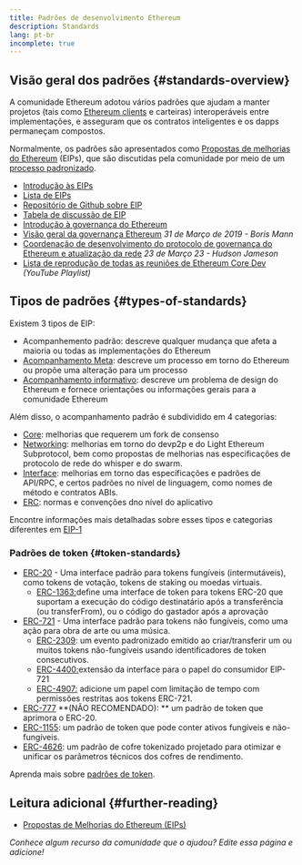```yaml
---
title: Padrões de desenvolvimento Ethereum
description: Standards
lang: pt-br
incomplete: true
---
```


## Visão geral dos padrões {#standards-overview}

A comunidade Ethereum adotou vários padrões que ajudam a manter projetos (tais como [Ethereum clients](/developers/docs/nodes-and-clients/) e carteiras) interoperáveis entre implementações, e asseguram que os contratos inteligentes e os dapps permaneçam compostos.

Normalmente, os padrões são apresentados como [Propostas de melhorias do Ethereum](/eips/) (EIPs), que são discutidas pela comunidade por meio de um [processo padronizado](https://eips.ethereum.org/EIPS/eip-1).

- [Introdução às EIPs](/eips/)
- [Lista de EIPs](https://eips.ethereum.org/)
- [Repositório de Github sobre EIP](https://github.com/ethereum/EIPs)
- [Tabela de discussão de EIP](https://ethereum-magicians.org/c/eips)
- [Introdução à governança do Ethereum](/governance/)
- [Visão geral da governança Ethereum](https://web.archive.org/web/20201107234050/https://blog.bmannconsulting.com/ethereum-governance/) _31 de Março de 2019 - Boris Mann_
- [Coordenação de desenvolvimento do protocolo de governança do Ethereum e atualização da rede](https://hudsonjameson.com/2020-03-23-ethereum-protocol-development-governance-and-network-upgrade-coordination/) _23 de Março 23 - Hudson Jameson_
- [Lista de reprodução de todas as reuniões de Ethereum Core Dev](https://www.youtube.com/playlist?list=PLaM7G4Llrb7zfMXCZVEXEABT8OSnd4-7w) _(YouTube Playlist)_

## Tipos de padrões {#types-of-standards}

Existem 3 tipos de EIP:

- Acompanhemento padrão: descreve qualquer mudança que afeta a maioria ou todas as implementações do Ethereum
- [Acompanhamento Meta](https://eips.ethereum.org/meta): descreve um processo em torno do Ethereum ou propõe uma alteração para um processo
- [Acompanhamento informativo](https://eips.ethereum.org/informational): descreve um problema de design do Ethereum e fornece orientações ou informações gerais para a comunidade Ethereum

Além disso, o acompanhamento padrão é subdividido em 4 categorias:

- [Core](https://eips.ethereum.org/core): melhorias que requerem um fork de consenso
- [Networking](https://eips.ethereum.org/networking): melhorias em torno do devp2p e do Light Ethereum Subprotocol, bem como propostas de melhorias nas especificações de protocolo de rede do whisper e do swarm.
- [Interface](https://eips.ethereum.org/interface): melhorias em torno das especificações e padrões de API/RPC, e certos padrões no nível de linguagem, como nomes de método e contratos ABIs.
- [ERC](https://eips.ethereum.org/erc): normas e convenções dno nível do aplicativo

Encontre informações mais detalhadas sobre esses tipos e categorias diferentes em [EIP-1](https://eips.ethereum.org/EIPS/eip-1#eip-types)

### Padrões de token {#token-standards}

- [ERC-20](/developers/docs/standards/tokens/erc-20/) - Uma interface padrão para tokens fungíveis (intermutáveis), como tokens de votação, tokens de staking ou moedas virtuais.
  - [ERC-1363:](https://eips.ethereum.org/EIPS/eip-1363)define uma interface de token para tokens ERC-20 que suportam a execução do código destinatário após a transferência (ou transferFrom), ou o código do gastador após a aprovação
- [ERC-721](/developers/docs/standards/tokens/erc-721/) - Uma interface padrão para tokens não fungíveis, como uma ação para obra de arte ou uma música.
  - [ERC-2309](https://eips.ethereum.org/EIPS/eip-2309): um evento padronizado emitido ao criar/transferir um ou muitos tokens não-fungíveis usando identificadores de token consecutivos.
  - [ERC-4400:](https://eips.ethereum.org/EIPS/eip-4400)extensão da interface para o papel do consumidor EIP-721
  - [ERC-4907:](https://eips.ethereum.org/EIPS/eip-4907) adicione um papel com limitação de tempo com permissões restritas aos tokens ERC-721.
- [ERC-777](/developers/docs/standards/tokens/erc-777/) **(NÃO RECOMENDADO): ** um padrão de token que aprimora o ERC-20.
- [ERC-1155](/developers/docs/standards/tokens/erc-1155/): um padrão de token que pode conter ativos fungíveis e não-fungíveis.
- [ERC-4626](/developers/docs/standards/tokens/erc-4626/): um padrão de cofre tokenizado projetado para otimizar e unificar os parâmetros técnicos dos cofres de rendimento.

Aprenda mais sobre [padrões de token](/developers/docs/standards/tokens/).

## Leitura adicional {#further-reading}

- [Propostas de Melhorias do Ethereum (EIPs)](/eips/)

_Conhece algum recurso da comunidade que o ajudou? Edite essa página e adicione!_
